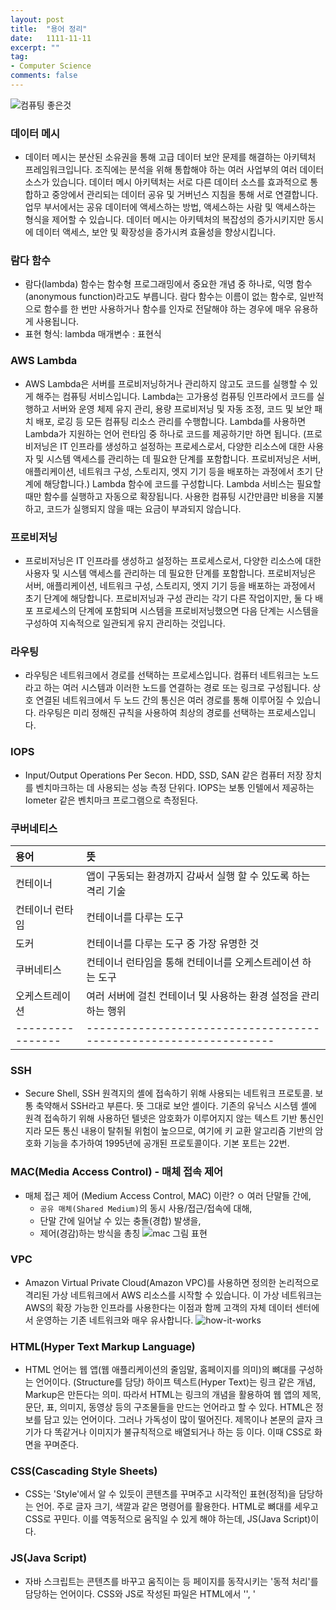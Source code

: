 ```yaml
---
layout: post
title:  "용어 정리"
date:   1111-11-11
excerpt: ""
tag:
- Computer Science
comments: false
---
```

![컴퓨팅 좋은것](https://github.com/dino92-ys/dino92-ys/assets/50314000/90f0e949-65bd-4914-86fd-1ff33a6b3903)

### 데이터 메시
- 데이터 메시는 분산된 소유권을 통해 고급 데이터 보안 문제를 해결하는 아키텍처 프레임워크입니다. 조직에는 분석을 위해 통합해야 하는 여러 사업부의 여러 데이터 소스가 있습니다. 데이터 메시 아키텍처는 서로 다른 데이터 소스를 효과적으로 통합하고 중앙에서 관리되는 데이터 공유 및 거버넌스 지침을 통해 서로 연결합니다. 업무 부서에서는 공유 데이터에 액세스하는 방법, 액세스하는 사람 및 액세스하는 형식을 제어할 수 있습니다. 데이터 메시는 아키텍처의 복잡성의 증가시키지만 동시에 데이터 액세스, 보안 및 확장성을 증가시켜 효율성을 향상시킵니다.

### 람다 함수
- 람다(lambda) 함수는 함수형 프로그래밍에서 중요한 개념 중 하나로, 익명 함수(anonymous function)라고도 부릅니다. 람다 함수는 이름이 없는 함수로, 일반적으로 함수를 한 번만 사용하거나 함수를 인자로 전달해야 하는 경우에 매우 유용하게 사용됩니다.
- 표현 형식: lambda 매개변수 : 표현식

### AWS Lambda
- AWS Lambda은 서버를 프로비저닝하거나 관리하지 않고도 코드를 실행할 수 있게 해주는 컴퓨팅 서비스입니다.
Lambda는 고가용성 컴퓨팅 인프라에서 코드를 실행하고 서버와 운영 체제 유지 관리, 용량 프로비저닝 및 자동 조정, 코드 및 보안 패치 배포, 로깅 등 모든 컴퓨팅 리소스 관리를 수행합니다. Lambda를 사용하면 Lambda가 지원하는 언어 런타임 중 하나로 코드를 제공하기만 하면 됩니다. (프로비저닝은 IT 인프라를 생성하고 설정하는 프로세스로서, 다양한 리소스에 대한 사용자 및 시스템 액세스를 관리하는 데 필요한 단계를 포함합니다. 프로비저닝은 서버, 애플리케이션, 네트워크 구성, 스토리지, 엣지 기기 등을 배포하는 과정에서 초기 단계에 해당합니다.)
Lambda 함수에 코드를 구성합니다. Lambda 서비스는 필요할 때만 함수를 실행하고 자동으로 확장됩니다. 사용한 컴퓨팅 시간만큼만 비용을 지불하고, 코드가 실행되지 않을 때는 요금이 부과되지 않습니다. 

### 프로비저닝
- 프로비저닝은 IT 인프라를 생성하고 설정하는 프로세스로서, 다양한 리소스에 대한 사용자 및 시스템 액세스를 관리하는 데 필요한 단계를 포함합니다. 프로비저닝은 서버, 애플리케이션, 네트워크 구성, 스토리지, 엣지 기기 등을 배포하는 과정에서 초기 단계에 해당합니다. 
프로비저닝과 구성 관리는 각기 다른 작업이지만, 둘 다 배포 프로세스의 단계에 포함되며 시스템을 프로비저닝했으면 다음 단계는 시스템을 구성하여 지속적으로 일관되게 유지 관리하는 것입니다.

### 라우팅
- 라우팅은 네트워크에서 경로를 선택하는 프로세스입니다. 컴퓨터 네트워크는 노드라고 하는 여러 시스템과 이러한 노드를 연결하는 경로 또는 링크로 구성됩니다. 상호 연결된 네트워크에서 두 노드 간의 통신은 여러 경로를 통해 이루어질 수 있습니다. 라우팅은 미리 정해진 규칙을 사용하여 최상의 경로를 선택하는 프로세스입니다.

### IOPS
- Input/Output Operations Per Secon. HDD, SSD, SAN 같은 컴퓨터 저장 장치를 벤치마크하는 데 사용되는 성능 측정 단위다. IOPS는 보통 인텔에서 제공하는 Iometer 같은 벤치마크 프로그램으로 측정된다.

### 쿠버네티스

| 용어            |    뜻                                                           |
|:--------------- |:----------------------------------------------------------------|
| 컨테이너        | 앱이 구동되는 환경까지 감싸서 실행 할 수 있도록 하는 격리 기술  |
| 컨테이너 런타임 | 컨테이너를 다루는 도구                                          |
| 도커            | 컨테이너를 다루는 도구 중 가장 유명한 것                        |
| 쿠버네티스      | 컨테이너 런타임을 통해 컨테이너를 오케스트레이션 하는 도구      |
| 오케스트레이션  | 여러 서버에 걸친 컨테이너 및 사용하는 환경 설정을 관리하는 행위 |
|---------------- |-----------------------------------------------------------------|

### SSH
- Secure Shell, SSH
원격지의 셸에 접속하기 위해 사용되는 네트워크 프로토콜. 보통 축약해서 SSH라고 부른다. 뜻 그대로 보안 셸이다. 기존의 유닉스 시스템 셸에 원격 접속하기 위해 사용하던 텔넷은 암호화가 이루어지지 않는 텍스트 기반 통신인지라 모든 통신 내용이 탈취될 위험이 높으므로, 여기에 키 교환 알고리즘 기반의 암호화 기능을 추가하여 1995년에 공개된 프로토콜이다. 기본 포트는 22번.

### MAC(Media Access Control) - 매체 접속 제어
- 매체 접근 제어 (Medium Access Control, MAC) 이란?
  ㅇ 여러 단말들 간에, 
     - `공유 매체(Shared Medium)`의 동시 사용/접근/접속에 대해,
     - 단말 간에 일어날 수 있는 충돌(경합) 발생을,
     - 제어(경감)하는 방식을 총칭
![mac 그림 표현](https://github.com/dino92-ys/dino92-ys/assets/50314000/c3dfe17e-3f74-4101-8c62-ab811ba2e984)

### VPC
- Amazon Virtual Private Cloud(Amazon VPC)를 사용하면 정의한 논리적으로 격리된 가상 네트워크에서 AWS 리소스를 시작할 수 있습니다. 이 가상 네트워크는 AWS의 확장 가능한 인프라를 사용한다는 이점과 함께 고객의 자체 데이터 센터에서 운영하는 기존 네트워크와 매우 유사합니다.
![how-it-works](https://github.com/dino92-ys/dino92-ys/assets/50314000/e9fe2197-ed5e-4b48-bbe1-f4f9896fe2d8)

### HTML(Hyper Text Markup Language)
- HTML 언어는 웹 앱(웹 애플리케이션의 줄임말, 홈페이지를 의미)의 뼈대를 구성하는 언어이다. (Structure를 담당) 하이프 텍스트(Hyper Text)는 링크 같은 개념, Markup은 만든다는 의미. 따라서 HTML는 링크의 개념을 활용하여 웹 앱의 제목, 문단, 표, 의미지, 동영상 등의 구조물들을 만드는 언어라고 할 수 있다.
HTML은 정보를 담고 있는 언어이다. 그러나 가독성이 많이 떨어진다. 제목이나 본문의 글자 크기가 다 똑같거나 이미지가 불규칙적으로 배열되거나 하는 등 이다. 이때 CSS로 화면을 꾸며준다.

### CSS(Cascading Style Sheets)
- CSS는 'Style'에서 알 수 있듯이 콘텐츠를 꾸며주고 시각적인 표현(정적)을 담당하는 언어. 주로 글자 크기, 색깔과 같은 명령어를 활용한다. 
HTML로 뼈대를 세우고 CSS로 꾸민다. 이를 역동적으로 움직일 수 있게 해야 하는데, JS(Java Script)이다.

### JS(Java Script)
- 자바 스크립트는 콘텐츠를 바꾸고 움직이는 등 페이지를 동작시키는 '동적 처리'를 담당하는 언어이다.
CSS와 JS로 작성된 파일은 HTML에서 '<link>', '<style>', '<script>' 등의 태그로 호출되어서 웹 앱에 함께 연동된다. 

### 웹서버
- 사전적 의미: "웹 브라우저 클라이언트로부터 HTTP 요청을 받아들이고 HTML 문서와 같은 웹 페이지를 반환하는 컴퓨터 프로그램"
웹 서버란 클라이언트(사용자)가 웹 브라우저에서 어떠한 페이지 요청을 하면 웹 서버에서 그 요청을 받아 정적 컨텐츠를 제공하는 서버이다. 여기서 정적 컨텐츠란 단순 HTML 문서, CSS, Java Script, 이미지, 파일 등 즉시 응답가능한 컨텐츠를 말한다. 동적 컨텐츠를 요청 받으면 WAS에 해당 요청을 넘겨주고, WAS에서 처리한 결과를 클라이언트(사용자)에게 전달해주는 역할도 한다. 
** 대표적인 웹 서버: Apache
![웹 서버 사용자 요청 처리 과정](https://github.com/dino92-ys/dino92-ys/assets/50314000/1d3176c0-1dfa-48d3-83f2-4621e1d854f2)

### WAS
- 사전적 의미: "인터넷 상에서 HTTP 프로토콜을 통해 사용자 컴퓨터나 장치에 애플리케이션을 수행해주는 미들웨어로서, 주로 동적 서버 컨텐츠를 수행하는 것으로 웹 서버와 구별이 되며, 주로 데이터베이스 서버와 같이 수행"
WAS는 웹 서버와 웹 컨테이너가 합쳐진 형태로서, 웹 서버 단독으로는 처리할 수 없는 데이터베이스의 조회나 다양한 로직 처리가 필요한 동적 컨텐츠를 제공한다. 덕분에 사용자의 다양한 요구에 맞춰 웹 서비스를 제공할 수 있다. WAS는 JSP, Servlet 구동환경을 제공해주기 때문에 웹 컨테이너 혹은 서블릿 컨테이너라고도 불린다.
** 대표적인 WAS 종류 : Tomcat
** 웹 컨테이너 : 웹 서버가 보낸 JSP, PHP 등의 파일을 수행한 결과를 다시 웹 서버로 보내주는 역할을 함
![WAS 사용자 요청 처리 과정](https://github.com/dino92-ys/dino92-ys/assets/50314000/ff2baa41-4585-4a82-97e1-78893ac4ba11)

### Web Server Architecture
웹 어플리케이션은 요청 처리 방식에 따라 다양한 구조를 가질 수 있다.
- Client -> Web Server -> DB
- Client -> WAS -> DB
- Client -> Web Server -> WAS -> DB

![Web Server Architecture](https://github.com/dino92-ys/dino92-ys/assets/50314000/cbe82166-e744-4dfa-b29c-89e665f179c9)

- [Client -> Web Server -> WAS -> DB] 동작 과정 설명
1. Web Server는 웹 브라우저 클라이언트(사용자)로부터 HTTP 요청을 받는다.
2. Web Server는 클라이언트의 요청(Request)을 WAS에 보낸다.
3. WAS는 관련된 Servlet을 메모리에 올린다.
4. WAS는 web.xml을 참조하여 해당 Servlet에 대한 Thread를 생성한다. (Thread Pool 이용)
5. HttpServeltRequest와 HttpServletResponse 객체를 생성하여 Servlet에 전달한다.
  1. Thread는 Servlet의 service() 메서드를 호출한다.
  2. service() 메서드는 요청에 맞게 doGet() 또는 doPost() 메서드를 호출한다.
6. protected doGet(HttpServletRequest request, HttpServletResponse response)
7. doGet() 또는 doPost() 메서드는 인자에 맞게 생성된 적절한 동적 페이지를 Response 객체에 담아 WAS에 전달한다.
8. Response 객체를 HttopResponse 형태로 바꾸어 Web Server에 전달한다.
9. 생성된 Thread를 종료하고, HttpServletRequest와 HttpServletResponse 객체를 제거한다.

WAS만 써도 될까?
- 안된다. WAS와 웹 서버를 분리하는 접근 방식을 선택하는 것이 좋다.
1. 성능 및 확장성: 클라우드 컴퓨팅과 마이크로서비스 아키텍처의 확산으로, 성능 최적화와 확장성이 더욱 중요해졌다. WAS와 웹 서버를 분리하면 각각의 서버가 자신의 역할을 집중하여 처리 효율을 극대화할 수 있다.
2. 보안: 사이버 보안 위협이 계속해서 증가하고 있으며, 보안은 IT 시스템 설계에서 중요한 고려사항이다. WAS를 내부망에 두고 웹 서버를 외부에 노출시키는 분리된 구조는 보안을 강화하는 효과적인 방법이다.
3. 유지 관리 및 운영의 효율성: 분리된 시스템은 각 부분을 독립적으로 업데이트하고 유지보수할 수 있어, 시스템 전체의 안정성과 운영 효율성을 높일 수 있다.
4. 기술적 유연성: 각 서버의 기술 스택이나 구성을 독립적으로 선택할 수 있어, 새로운 기술을 통합하거나 필요에 따라 시스템을 적응시키기 용이하다.

### Medallion Architech
- 메달리온 아키텍처 는 Delta Lake(레이크하우스)에서 데이터를 논리적으로 구성하는 데 사용되는 데이터 디자인 패턴입니다.
- 아키텍처의 각 계층(브론즈 ⇒ 실버 ⇒ 골드 계층 테이블)을 통과할 때 데이터의 구조와 품질을 점진적으로 개선하는 것을 목표로 합니다. 

![image](https://github.com/user-attachments/assets/8691ec81-6c3c-42f4-ac16-1e238ab80419)




### Reference
1. 데이터 메시 - [https://aws.amazon.com/ko/what-is/data-mesh/]
2. 람다함수 - [https://velog.io/@euisuk-chung/%ED%8C%8C%EC%9D%B4%EC%8D%AC-%EC%8B%9C%EA%B0%81%ED%99%94-%EB%A7%88%EC%8A%A4%ED%84%B0%ED%95%98%EA%B8%B0-%EB%9E%8C%EB%8B%A4Lambda-%ED%95%A8%EC%88%98/]
3. 프로비저닝 - [https://www.redhat.com/ko/topics/automation/what-is-provisioning/]
4. 라우팅 - [https://https://aws.amazon.com/ko/what-is/routing/]
5. IOPS - [https://hiseon.me/server/iops-calculator/]
6. 쿠버네티스 - [https://www.samsungsds.com/kr/insights/220222_kubernetes1.html]
7. SSH - [https://www.ssh.com/academy/ssh]
8. MAC - [http://www.ktword.co.kr/test/view/view.php?m_temp1=400]
9. VPC - [https://docs.aws.amazon.com/ko_kr/vpc/latest/userguide/what-is-amazon-vpc.html]
10. HTML - [https://kevinitcoding.tistory.com/entry/%ED%94%84%EB%A1%A0%ED%8A%B8%EC%97%94%EB%93%9C-%EA%B0%9C%EB%B2%8C%EC%96%B8%EC%96%B4-HTML-CSS-JSJava-Script-%EC%B0%A8%EC%9D%B4%EC%97%90-%EB%8C%80%ED%95%B4-%EB%B0%B0%EC%9B%8C%EB%B3%B4%EC%9E%90]
11. CSS - [https://kevinitcoding.tistory.com/entry/%ED%94%84%EB%A1%A0%ED%8A%B8%EC%97%94%EB%93%9C-%EA%B0%9C%EB%B2%8C%EC%96%B8%EC%96%B4-HTML-CSS-JSJava-Script-%EC%B0%A8%EC%9D%B4%EC%97%90-%EB%8C%80%ED%95%B4-%EB%B0%B0%EC%9B%8C%EB%B3%B4%EC%9E%90]
12. JS - [https://kevinitcoding.tistory.com/entry/%ED%94%84%EB%A1%A0%ED%8A%B8%EC%97%94%EB%93%9C-%EA%B0%9C%EB%B2%8C%EC%96%B8%EC%96%B4-HTML-CSS-JSJava-Script-%EC%B0%A8%EC%9D%B4%EC%97%90-%EB%8C%80%ED%95%B4-%EB%B0%B0%EC%9B%8C%EB%B3%B4%EC%9E%90]
13. 웹 서버 - [https://codechasseur.tistory.com/25]
14. WAS - [https://codechasseur.tistory.com/25]
15. Web Server Architecture - [https://codechasseur.tistory.com/25]
16. 컨테이너, 서블릿 - [https://velog.io/@kdhyo/Apache-Tomcat-%EB%91%98%EC%9D%B4-%EB%AC%B4%EC%8A%A8-%EC%B0%A8%EC%9D%B4%EC%A7%80]
